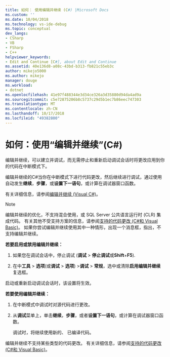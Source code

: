 ```yaml
---
title: 如何： 使用编辑并继续 (C#) |Microsoft Docs
ms.custom: ''
ms.date: 10/04/2018
ms.technology: vs-ide-debug
ms.topic: conceptual
dev_langs:
- CSharp
- VB
- FSharp
- C++
helpviewer_keywords:
- Edit and Continue [C#], about Edit and Continue
ms.assetid: 40e136d8-a08c-43bd-b313-fb821c55eb3c
author: mikejo5000
ms.author: mikejo
manager: douge
ms.workload:
- dotnet
ms.openlocfilehash: 41e97f488344e3d34ce326a3d35880d94da4ad9a
ms.sourcegitcommit: c5e72875206b8c5737c29d5b1ec7b86eec747303
ms.translationtype: MT
ms.contentlocale: zh-CN
ms.lasthandoff: 10/17/2018
ms.locfileid: "49382800"
---
```

# <a name="how-to-use-edit-and-continue-c"></a>如何：使用“编辑并继续”(C#)
编辑并继续，可以建立并调试，而无需停止和重新启动调试会话时将更改应用到你的代码在中断模式下。  

编辑并继续的C#当你在中断模式下进行代码更改，然后继续进行调试，通过使用自动发生**继续**，**步骤**，或**设置下一语句**，或计算在调试器窗口函数。  

有关详细信息，请参阅[编辑并继续 (Visual C#)](../debugger/edit-and-continue-visual-csharp.md)。

>[!NOTE]
>编辑并继续的优化，不支持混合使用，或 SQL Server 公共语言运行时 (CLR) 集成代码。 有关其他不受支持方案的信息，请参阅[支持的代码更改 (C#和 Visual Basic)](../debugger/supported-code-changes-csharp.md)。 如果你尝试编辑并继续使用其中一种情形，出现一个消息框，指出，不支持编辑并继续。  
  
**若要启用或禁用编辑并继续：**  
   
1. 如果您在调试会话中，停止调试 (**调试** > **停止调试**或**Shift**+**F5**).
   
1. 在中**工具** > **选项**(或**调试** > **选项**) >**调试** > **常规**，选中或清除**启用编辑并继续**复选框。  
  
启动或重新启动调试会话时，该设置将生效。  

**若要使用编辑并继续：**  
   
1. 在中断模式中调试时对源代码进行更改。  
   
1. 从**调试**菜单上，单击**继续**，**步骤**，或者**设置下一语句**，或计算在调试器窗口函数。  
   
   调试时，将继续使用新的、 已编译代码。 

编辑并继续不支持某些类型的代码更改。 有关详细信息，请参阅[支持的代码更改 (C#和 Visual Basic)](../debugger/supported-code-changes-csharp.md)。   

